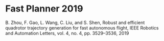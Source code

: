 # Fast Planner 2019

B. Zhou, F. Gao, L. Wang, C. Liu, and S. Shen, Robust and efficient quadrotor trajectory generation for fast autonomous flight, IEEE Robotics and Automation Letters, vol. 4, no. 4, pp. 3529–3536, 2019